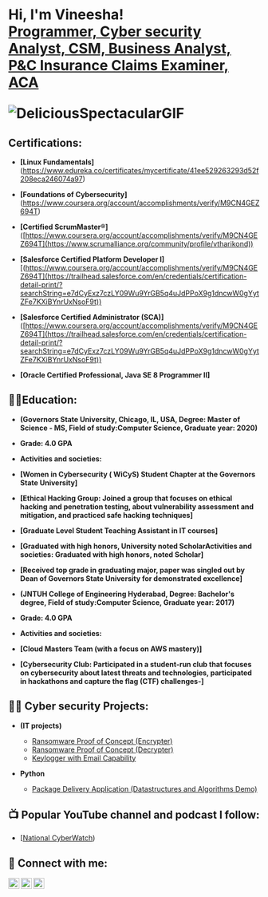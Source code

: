 <h1>Hi, I'm Vineesha! <br/><a href="https://github.com/cybervinni1"> Programmer, Cyber security Analyst, CSM, Business Analyst, P&C Insurance Claims Examiner, ACA</a>

![DeliciousSpectacularGIF](https://github.com/cybervinni1/cybervinni1/assets/157190824/6e7d6f09-243a-4d06-ae17-e93d54d5730f)
<h2> Certifications:</h2>

- <b>[Linux Fundamentals]</b> (https://www.edureka.co/certificates/mycertificate/41ee529263293d52f208eca246074a97)

- <b>[Foundations of Cybersecurity]</b> (https://www.coursera.org/account/accomplishments/verify/M9CN4GEZ694T)

- <b>[Certified ScrumMaster®]</b> ([https://www.coursera.org/account/accomplishments/verify/M9CN4GEZ694T](https://www.scrumalliance.org/community/profile/vtharikond))

- <b>[Salesforce Certified Platform Developer I]</b> [(https://www.coursera.org/account/accomplishments/verify/M9CN4GEZ694T](https://trailhead.salesforce.com/en/credentials/certification-detail-print/?searchString=e7dCyExz7czLY09Wu9YrGB5q4uJdPPoX9g1dncwW0gYytZFe7KXiBYnrUxNsoF9t))

- <b>[Salesforce Certified Administrator (SCA)]</b> ([https://www.coursera.org/account/accomplishments/verify/M9CN4GEZ694T](https://trailhead.salesforce.com/en/credentials/certification-detail-print/?searchString=e7dCyExz7czLY09Wu9YrGB5q4uJdPPoX9g1dncwW0gYytZFe7KXiBYnrUxNsoF9t))

- <b>[Oracle Certified Professional, Java SE 8 Programmer II]</b>  

<h2>👨‍💻Education:</h2>

- <b>(Governors State University, Chicago, IL, USA, Degree: Master of Science - MS, Field of study:Computer Science, Graduate year: 2020)</b>
- <b>Grade: 4.0 GPA</b>

- <b> Activities and societies:</b>

- <b>[Women in Cybersecurity ( WiCyS) Student Chapter at the Governors State University]</b>

- <b>[Ethical Hacking Group: Joined a group that focuses on ethical hacking and penetration testing, about vulnerability assessment and mitigation, and practiced safe hacking techniques]</b>

- <b>[Graduate Level Student Teaching Assistant in IT courses]</b>

- <b>[Graduated with high honors, University noted ScholarActivities and societies: Graduated with high honors, noted Scholar]</b>

- <b>[Received top grade in graduating major, paper was singled out by Dean of Governors State University for demonstrated excellence]</b>

- <b>(JNTUH College of Engineering Hyderabad, Degree: Bachelor's degree, Field of study:Computer Science, Graduate year: 2017)</b>
- <b>Grade: 4.0 GPA</b>

- <b> Activities and societies:</b>
- <b>[Cloud Masters Team (with a focus on AWS mastery)]</b>
- <b>[Cybersecurity Club: Participated in a student-run club that focuses on cybersecurity about latest threats and technologies, participated in hackathons and capture the flag (CTF) challenges-] </b>

<h2>👨‍💻 Cyber security Projects:</h2>

- <b>(IT projects)</b>
  - [Ransomware Proof of Concept (Encrypter)](https://github.com/joshmadakor1/EncrypterPOC)
  - [Ransomware Proof of Concept (Decrypter)](https://github.com/joshmadakor1/DecrypterPOC)
  - [Keylogger with Email Capability](https://github.com/joshmadakor1/Key-Logger-With-Email)
    
- <b>Python</b>
  - [Package Delivery Application (Datastructures and Algorithms Demo)](https://github.com/joshmadakor1/Package-Delivery-Pathfinding-Algorithm)

<h2>📺 Popular YouTube channel and podcast I follow:</h2>

- [[National CyberWatch](https://www.youtube.com/@n2kcyber/videos))

<h2> 🤳 Connect with me:</h2>

[<img align="left" alt="vineesha | gmail" width="22px" src="https://cdn.jsdelivr.net/npm/simple-icons@v3/icons/gmail.svg" />][gmail]
[<img align="left" alt="vineesha | Twitter" width="22px" src="https://cdn.jsdelivr.net/npm/simple-icons@v3/icons/twitter.svg" />][twitter]
[<img align="left" alt="vineesha | Instagram" width="22px" src="https://cdn.jsdelivr.net/npm/simple-icons@v3/icons/instagram.svg" />][instagram]

[gmail]:"mailto:vineeshatharikonda1@gmail.com">vineeshatharikonda1@gmail.com
[twitter]: https://twitter.com/vineesha_cyber
[instagram]: https://www.instagram.com/iamvineesha_official/

<!--
**cybervinni1/cybervinni1** is a ✨ _special_ ✨ repository because its `README.md` (this file) appears on your GitHub profile.

Here are some ideas to get you started:

- 🔭 I’m currently working on CISSP certification
- 🌱 I’m currently learning network security
- 👯 I’m looking to collaborate new software development projects
- 💬 Ask me about data analysis, cyber security and cyber attacks
- 📫 How to reach me: ...contact form mentioned baove
- 😄 Pronouns: ...vinni
- ⚡ Fun fact: ...I am a model with 
-->
